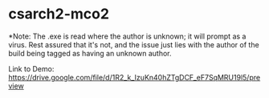 # csarch2-mco2
*Note: The .exe is read where the author is unknown; it will prompt as a virus. Rest assured that it's not, and the issue just lies with the author of the build being tagged as having an unknown author.

Link to Demo: https://drive.google.com/file/d/1R2_k_IzuKn40hZTgDCF_eF7SqMRU19l5/preview
